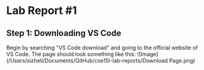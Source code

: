 # Lab Report #1
## Step 1: Downloading VS Code
Begin by searching "VS Code download" and going to the official website of VS Code. The page should look something like this:
![Image](/Users/sizheli/Documents/GitHub/cse15l-lab-reports/Download Page.png)